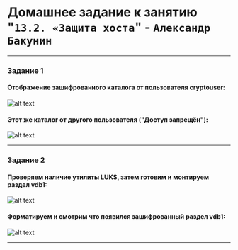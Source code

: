 # Домашнее задание к занятию "`13.2. «Защита хоста`" - `Александр Бакунин`

---

### Задание 1

#### Отображение зашифрованного каталога от пользователя cryptouser:

![alt text](https://raw.githubusercontent.com/AleksandrBakunin/Host_protection/defcc78b6621ef07252ec5e67b2d673011470602/img/13.2%20-%201.PNG)

#### Этот же каталог от другого пользователя ("Доступ запрещён"):

![alt text](https://raw.githubusercontent.com/AleksandrBakunin/Host_protection/defcc78b6621ef07252ec5e67b2d673011470602/img/13.2%20-%202.PNG)


---

### Задание 2

#### Проверяем наличие утилиты LUKS, затем готовим и монтируем раздел vdb1:

![alt text](https://raw.githubusercontent.com/AleksandrBakunin/Host_protection/defcc78b6621ef07252ec5e67b2d673011470602/img/13.2%20-%202%20-1.JPG)


#### Форматируем и смотрим что появился зашифрованный раздел vdb1:

![alt text](https://raw.githubusercontent.com/AleksandrBakunin/Host_protection/defcc78b6621ef07252ec5e67b2d673011470602/img/13.2%20-%202%20-2.JPG)

---
